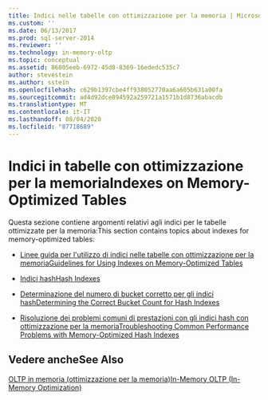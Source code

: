 ```yaml
---
title: Indici nelle tabelle con ottimizzazione per la memoria | Microsoft Docs
ms.custom: ''
ms.date: 06/13/2017
ms.prod: sql-server-2014
ms.reviewer: ''
ms.technology: in-memory-oltp
ms.topic: conceptual
ms.assetid: 86805eeb-6972-45d8-8369-16ededc535c7
author: stevestein
ms.author: sstein
ms.openlocfilehash: c629b1397cbe4ff938052770aa6a605b631a00fa
ms.sourcegitcommit: ad4d92dce894592a259721a1571b1d8736abacdb
ms.translationtype: MT
ms.contentlocale: it-IT
ms.lasthandoff: 08/04/2020
ms.locfileid: "87718689"
---
```

# <a name="indexes-on-memory-optimized-tables"></a><span data-ttu-id="f7e55-102">Indici in tabelle con ottimizzazione per la memoria</span><span class="sxs-lookup"><span data-stu-id="f7e55-102">Indexes on Memory-Optimized Tables</span></span>
  <span data-ttu-id="f7e55-103">Questa sezione contiene argomenti relativi agli indici per le tabelle ottimizzate per la memoria:</span><span class="sxs-lookup"><span data-stu-id="f7e55-103">This section contains topics about indexes for memory-optimized tables:</span></span>  
  
-   [<span data-ttu-id="f7e55-104">Linee guida per l'utilizzo di indici nelle tabelle con ottimizzazione per la memoria</span><span class="sxs-lookup"><span data-stu-id="f7e55-104">Guidelines for Using Indexes on Memory-Optimized Tables</span></span>](../relational-databases/in-memory-oltp/memory-optimized-tables.md)  
  
-   [<span data-ttu-id="f7e55-105">Indici hash</span><span class="sxs-lookup"><span data-stu-id="f7e55-105">Hash Indexes</span></span>](hash-indexes.md)  
  
-   [<span data-ttu-id="f7e55-106">Determinazione del numero di bucket corretto per gli indici hash</span><span class="sxs-lookup"><span data-stu-id="f7e55-106">Determining the Correct Bucket Count for Hash Indexes</span></span>](../../2014/database-engine/determining-the-correct-bucket-count-for-hash-indexes.md)  
  
-   [<span data-ttu-id="f7e55-107">Risoluzione dei problemi comuni di prestazioni con gli indici hash con ottimizzazione per la memoria</span><span class="sxs-lookup"><span data-stu-id="f7e55-107">Troubleshooting Common Performance Problems with Memory-Optimized Hash Indexes</span></span>](../../2014/database-engine/troubleshooting-common-performance-problems-with-memory-optimized-hash-indexes.md)  
  
## <a name="see-also"></a><span data-ttu-id="f7e55-108">Vedere anche</span><span class="sxs-lookup"><span data-stu-id="f7e55-108">See Also</span></span>  
 [<span data-ttu-id="f7e55-109">OLTP in memoria &#40;ottimizzazione per la memoria&#41;</span><span class="sxs-lookup"><span data-stu-id="f7e55-109">In-Memory OLTP &#40;In-Memory Optimization&#41;</span></span>](../relational-databases/in-memory-oltp/in-memory-oltp-in-memory-optimization.md)  
  
  
